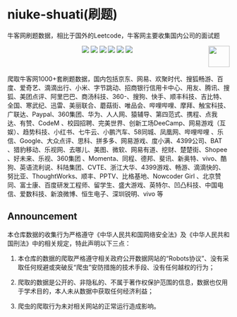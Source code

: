 # niuke-shuati(刷题)
牛客网刷题数据，相比于国外的Leetcode，牛客网主要收集国内公司的面试题

<p align="center">
    <a href="https://github.com/elegantcoin/niuke-shuati"><img src="https://img.shields.io/badge/status-updating-brightgreen.svg"></a>
    <a href="https://github.com/python/cpython"><img src="https://img.shields.io/badge/Python-3.7-FF1493.svg"></a>
    <a href="https://github.com/elegantcoin/niuke-shuati"><img src="https://img.shields.io/badge/platform-Windows%7CLinux%7CmacOS-660066.svg"></a>
    <a href="https://opensource.org/licenses/mit-license.php"><img src="https://badges.frapsoft.com/os/mit/mit.svg"></a>
    <a href="https://github.com/elegantcoin/niuke-shuati/stargazers"><img src="https://img.shields.io/github/stars/elegantcoin/niuke-shuati.svg?logo=github"></a>
    <a href="https://github.com/elegantcoin/niuke-shuati/network/members"><img src="https://img.shields.io/github/forks/elegantcoin/niuke-shuati.svg?color=blue&logo=github"></a>
    <a href="https://www.python.org/"><img src="https://upload.wikimedia.org/wikipedia/commons/c/c3/Python-logo-notext.svg" align="right" height="48" width="48" ></a>
</p>
<br />

爬取牛客网1000+套刷题数据，国内包括京东、网易、欢聚时代、搜狐畅游、百度、爱奇艺、滴滴出行、小米、字节跳动、招商银行信用卡中心、用友、腾讯、搜狐、美团点评、阿里巴巴、商汤科技、360-、搜狗、快手、顺丰科技、吉比特、全国、寒武纪、迅雷、美丽联合、蘑菇街、唯品会、哔哩哔哩、摩拜、触宝科技、广联达、Paypal、360集团、华为、人人网、猿辅导、第四范式、携程、点我达、有赞、CodeM 、校园招聘、完美世界、创新工场DeeCamp、网易游戏（互娱）、趋势科技、小红书、七牛云、小鹏汽车、58同城、凤凰网、哔哩哔哩 、乐信、Google、大众点评、思科、拼多多、网易游戏、度小满、4399公司、BAT 、猎豹移动、乐视网、去哪儿、美图、微软、网易有道、挖财、楚楚街、Shopee 、好未来、乐视、360集团 、Momenta、同程、德邦、斐讯、新奥特、vivo、酷狗、英语流利说、科陆集团、CVTE、浙江大华、4399游戏、畅游、滴滴快的、努比亚、ThoughtWorks、顺丰、PPTV、比格基地、Nowcoder Girl 、北京赞同、富士康、百度研发工程师、留学生、盛大游戏、英特尔、凹凸科技、中国电信、爱数科技、新浪微博、恒生电子、深圳锐明、vivo 等

## Announcement

本仓库数据的收集行为严格遵守《中华人民共和国网络安全法》及《中华人民共和国刑法》中的相关规定，特此声明以下三点：

1. 本仓库的数据的爬取严格遵守相关政府公开数据网站的“Robots协议”、没有采取任何规避或突破反“爬虫”安防措施的技术手段、没有任何越权的行为；

2. 爬取的数据是公开的、非隐私的、不属于著作权保护范围的信息，数据也仅用于学术目的，本人未从数据中获取任何经济利益；

3. 爬虫的爬取行为未对相关网站的正常运行造成影响。
